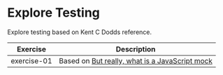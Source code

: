 # Explore Testing

Explore testing based on Kent C Dodds reference.

| Exercise    | Description                                                                                                        |
| ----------- | ------------------------------------------------------------------------------------------------------------------ |
| exercise-01 | Based on [But really, what is a JavaScript mock](https://kentcdodds.com/blog/but-really-what-is-a-javascript-mock) |
